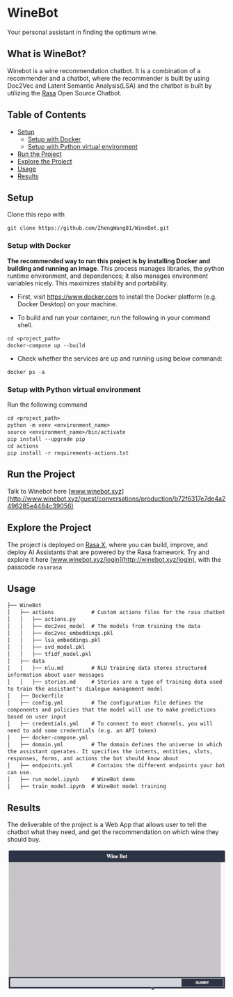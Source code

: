 # WineBot
Your personal assistant in finding the optimum wine.

## What is WineBot?
Winebot is a wine recommendation chatbot. It is a combination of a recommender and a chatbot, where the recommender is built by using Doc2Vec and Latent Semantic Analysis(LSA) and the chatbot is built by utilizing the [Rasa](https://rasa.com/) Open Source Chatbot.

## Table of Contents
  * [Setup](#Setup)
    + [Setup with Docker](#Setup-with-Docker)
    + [Setup with Python virtual environment](#Setup-with-Python-virtual-environment)
  * [Run the Project](#Run-the-Project)
  * [Explore the Project](#Explore-the-Project)
  * [Usage](#usage)
  * [Results](#results)



## Setup

Clone this repo with

```
git clone https://github.com/ZhengWang01/WineBot.git
```

### Setup with Docker
**The recommended way to run this project is by installing Docker and building and running an image**.  This process manages libraries, the python runtime environment, and dependences; it also manages environment variables nicely. This maximizes stability and portability.

- First, visit https://www.docker.com to install the Docker platform (e.g. Docker Desktop) on your machine.

- To build and run your container, run the following in your command shell.

```
cd <project_path>
docker-compose up --build
```

- Check whether the services are up and running using below command:
```
docker ps -a
```
### Setup with Python virtual environment
Run the following command
```
cd <project_path>
python -m venv <environment_name>
source <environment_name>/bin/activate
pip install --upgrade pip
cd actions
pip install -r requirements-actions.txt 
```
## Run the Project
Talk to Winebot here [www.winebot.xyz](http://www.winebot.xyz/guest/conversations/production/b72f6317e7de4a2496285e4484c39056)

## Explore the Project
The project is deployed on [Rasa X](https://rasa.com/docs/rasa-x/), where you can build, improve, and deploy AI Assistants that are powered by the Rasa framework. Try and explore it here [www.winebot.xyz/login](http://winebot.xyz/login), with the passcode ```rasarasa```


## Usage
```
├── WineBot
│   ├── actions            # Custom actions files for the rasa chatbot
│   │   ├── actions.py
│   │   ├── doc2vec_model  # The models from training the data 
│   │   ├── doc2vec_embeddings.pkl
│   │   ├── lsa_embeddings.pkl
│   │   ├── svd_model.pkl
│   │   ├── tfidf_model.pkl
│   ├── data   
│   │   ├── nlu.md         # NLU training data stores structured information about user messages
│   │   ├── stories.md     # Stories are a type of training data used to train the assistant's dialogue management model      
│   ├── Dockerfile
│   ├── config.yml         # The configuration file defines the components and policies that the model will use to make predictions based on user input
│   ├── credentials.yml    # To connect to most channels, you will need to add some credentials (e.g. an API token)
│   ├── docker-compose.yml 
│   ├── domain.yml         # The domain defines the universe in which the assistant operates. It specifies the intents, entities, slots, responses, forms, and actions the bot should know about 
│   ├── endpoints.yml      # Contains the different endpoints your bot can use.
│   ├── run_model.ipynb    # WineBot demo
│   ├── train_model.ipynb  # WineBot model training
```

## Results

The deliverable of the project is a Web App that allows user to tell the chatbot what they need, and get the recommendation on which wine they should buy.

<p float="left">
  <img src="WineBotDemo.gif" width="800" />
</p>


